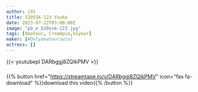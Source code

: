 ```yaml
---
author: j91
title: 520SSK-123 Yuuka
date: 2023-07-22T03:00:00Z
image: "pb_e_520ssk-123.jpg"
tags: [Amateur, Creampie,Voyeur]
maker: [#Onlyamateurswin]
actress: []
---
```



{{< youtubepl DARbggj8ZQIkPMV >}}
###

{{% button href="https://streamtape.to/v/DARbggj8ZQIkPMV" icon="fas fa-download" %}}download this video{{% /button %}}

